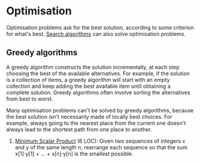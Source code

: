 # Optimisation

Optimisation problems ask for the best solution,
according to some criterion for what's best.
[Search algorithms](exhaustive.md) can also solve optimisation problems.

## Greedy algorithms

A greedy algorithm constructs the solution incrementally,
at each step choosing the best of the available alternatives.
For example, if the solution is a collection of items, a greedy algorithm will
start with an empty collection and keep adding the best available item
until obtaining a complete solution.
Greedy algorithms often involve sorting the alternatives from best to worst.

Many optimisation problems can't be solved by greedy algorithms,
because the best solution isn't necessarily made of locally best choices.
For example, always going to the nearest place from the current one doesn't
always lead to the shortest path from one place to another.

1. [Minimum Scalar Product](https://open.kattis.com/problems/minimumscalar)
   (6 LOC): Given two sequences of integers x and y of the same length n,
   rearrange each sequence so that the sum x[1]·y[1] + ... + x[n]·y[n]
   is the smallest possible.
